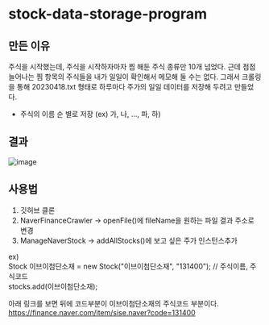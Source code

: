# stock-data-storage-program

## 만든 이유
주식을 시작했는데, 주식을 시작하자마자 찜 해둔 주식 종류만 10개 넘었다. 근데 점점 늘어나는 찜 항목의 주식들을 내가 일일이 확인해서 메모해 둘 수는 없다.
그래서 크롤링을 통해 20230418.txt 형태로 하루마다 주가의 일일 데이터를 저장해 두려고 만들었다.   
- 주식의 이름 순 별로 저장 (ex) 가, 나, ..., 파, 하)
  

## 결과
![image](https://user-images.githubusercontent.com/64322765/232824960-cd197f69-c255-4d11-94a0-37f1b2668e89.png)  

## 사용법
1. 깃허브 클론
2. NaverFinanceCrawler -> openFile()에 fileName을 원하는 파일 결과 주소로 변경  
3. ManageNaverStock -> addAllStocks()에 보고 싶은 주가 인스턴스추가      
                          
ex)   
Stock 이브이첨단소재 = new Stock("이브이첨단소재", "131400"); // 주식이름, 주식코드  
stocks.add(이브이첨단소재);
  
아래 링크를 보면 뒤에 코드부분이 이브이첨단소재의 주식코드 부분이다.   
https://finance.naver.com/item/sise.naver?code=131400 
